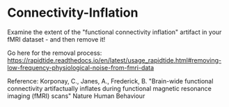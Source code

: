 # Connectivity-Inflation

Examine the extent of the "functional connectivity inflation" artifact in your fMRI dataset - and then remove it!

Go here for the removal process: https://rapidtide.readthedocs.io/en/latest/usage_rapidtide.html#removing-low-frequency-physiological-noise-from-fmri-data


Reference: Korponay, C., Janes, A., Frederick, B. "Brain-wide functional connectivity artifactually inflates during functional magnetic resonance imaging (fMRI) scans" Nature Human Behaviour
